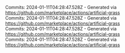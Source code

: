 Commits: 2024-01-11T04:28:47.528Z - Generated via https://github.com/marketplace/actions/artificial-grass
<br>
Commits: 2024-01-11T04:28:47.528Z - Generated via https://github.com/marketplace/actions/artificial-grass
<br>
Commits: 2024-01-11T04:28:47.528Z - Generated via https://github.com/marketplace/actions/artificial-grass
<br>
Commits: 2024-01-11T04:28:47.528Z - Generated via https://github.com/marketplace/actions/artificial-grass
<br>
